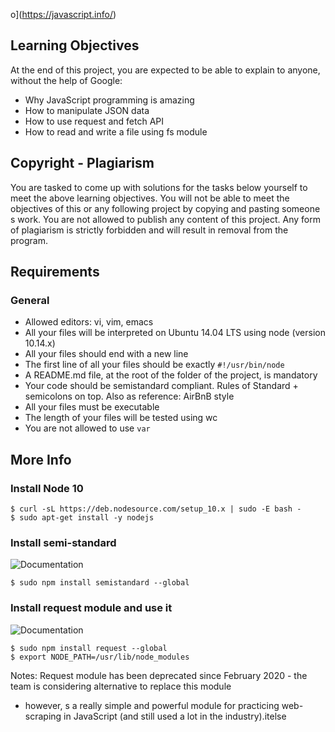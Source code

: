 o](https://javascript.info/)

## Learning Objectives

At the end of this project, you are expected to be able to explain to anyone, without the help of Google:
- Why JavaScript programming is amazing
- How to manipulate JSON data
- How to use request and fetch API
- How to read and write a file using fs module

## Copyright - Plagiarism

You are tasked to come up with solutions for the tasks below yourself to meet the above learning objectives.
You will not be able to meet the objectives of this or any following project by copying and pasting someone s work.
You are not allowed to publish any content of this project.
Any form of plagiarism is strictly forbidden and will result in removal from the program.

## Requirements

### General
- Allowed editors: vi, vim, emacs
- All your files will be interpreted on Ubuntu 14.04 LTS using node (version 10.14.x)
- All your files should end with a new line
- The first line of all your files should be exactly `#!/usr/bin/node`
- A README.md file, at the root of the folder of the project, is mandatory
- Your code should be semistandard compliant. Rules of Standard + semicolons on top. Also as reference: AirBnB style
- All your files must be executable
- The length of your files will be tested using wc
- You are not allowed to use `var`

## More Info

### Install Node 10

```
$ curl -sL https://deb.nodesource.com/setup_10.x | sudo -E bash -
$ sudo apt-get install -y nodejs
```

### Install semi-standard
![Documentation](https://intranet.alxswe.com/rltoken/GXh9DyGGivUB7pdq9Oqmzg)

```
$ sudo npm install semistandard --global
```

### Install request module and use it
![Documentation](https://intranet.alxswe.com/rltoken/goymbxGy-cTc5ZdKBTUcTQ)
```
$ sudo npm install request --global
$ export NODE_PATH=/usr/lib/node_modules
```

Notes: Request module has been deprecated since February 2020 - the team is considering alternative to replace this module 
- however, s a really simple and powerful module for practicing web-scraping in JavaScript (and still used a lot in the industry).itelse